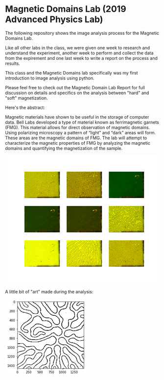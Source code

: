 # Magnetic Domains Lab (2019 Advanced Physics Lab)

The following repository shows the image analysis process for the Magnetic Domains Lab.

Like all other labs in the class, we were given one week to research and understand the experiment, another week to perform and collect the data from the expirement and one last week to write a report on the process and results. 

This class and the Magnetic Domains lab specifically was my first introduction to image analysis using python.

Please feel free to check out the Magnetic Domain Lab Report for full discussion on details and specifics on the analysis between "hard" and "soft" magnetization.

Here's the abstract:

Magnetic materials have shown to be useful in the storage of computer data. Bell Labs developed
a type of material known as ferrimagnetic garnets (FMG). This material allows for direct observation
of magnetic domains. Using polarizing microscopy a pattern of “light” and “dark” areas will form.
These areas are the magnetic domains of FMG. The lab will attempt to characterize the magnetic
properties of FMG by analyzing the magnetic domains and quantifying the magnetization of the
sample.

![Image](E1ALL.png)


A little bit of "art" made during the analysis:


![Image](images/alittlebitofphysicalart.png)




